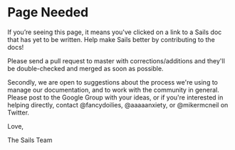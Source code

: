 # Page Needed

If you&rsquo;re seeing this page, it means you've clicked on a link to a Sails doc that has yet to be written.  Help make Sails better by contributing to the docs!

Please send a pull request to master with corrections/additions and they'll be double-checked and merged as soon as possible.

Secondly, we are open to suggestions about the process we're using to manage our documentation, and to work with the community in general. Please post to the Google Group with your ideas, or if you're interested in helping directly, contact @fancydoilies, @aaaaanxiety, or @mikermcneil on Twitter.

Love,

The Sails Team
